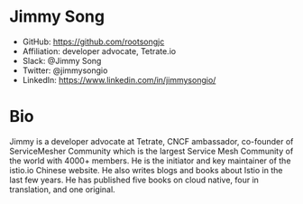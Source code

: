 # Jimmy Song

- GitHub: https://github.com/rootsongjc
- Affiliation: developer advocate, Tetrate.io
- Slack: @Jimmy Song
- Twitter: @jimmysongio
- LinkedIn: https://www.linkedin.com/in/jimmysongio/

# Bio
Jimmy is a developer advocate at Tetrate, CNCF ambassador, 
co-founder of ServiceMesher Community which is the largest Service Mesh Community of the world with 4000+ members. He is the initiator and key maintainer of the istio.io Chinese website.
He also writes blogs and books about Istio in the last few years. 
He has published five books on cloud native, four in translation, and one original.
